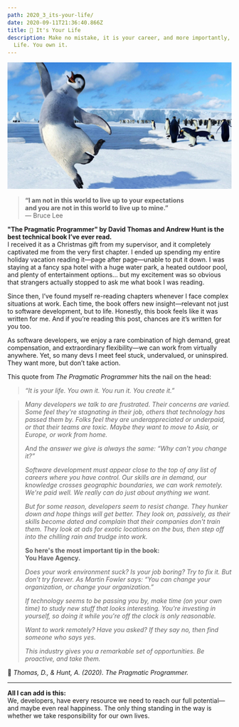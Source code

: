 ```yaml
---
path: 2020_3_its-your-life/
date: 2020-09-11T21:36:40.866Z
title: 🧭 It's Your Life
description: Make no mistake, it is your career, and more importantly, It's Your
  Life. You own it.
---
```

![](../assets/happy.jpg)

> **“I am not in this world to live up to your expectations  
> and you are not in this world to live up to mine.”**  
> — Bruce Lee

**"The Pragmatic Programmer" by David Thomas and Andrew Hunt is the best technical book I’ve ever read.**  
I received it as a Christmas gift from my supervisor, and it completely captivated me from the very first chapter. I ended up spending my entire holiday vacation reading it—page after page—unable to put it down. I was staying at a fancy spa hotel with a huge water park, a heated outdoor pool, and plenty of entertainment options... but my excitement was so obvious that strangers actually stopped to ask me what book I was reading.

Since then, I’ve found myself re-reading chapters whenever I face complex situations at work. Each time, the book offers new insight—relevant not just to software development, but to life. Honestly, this book feels like it was written for me. And if you’re reading this post, chances are it’s written for you too.

As software developers, we enjoy a rare combination of high demand, great compensation, and extraordinary flexibility—we can work from virtually anywhere. Yet, so many devs I meet feel stuck, undervalued, or uninspired. They want more, but don’t take action.

This quote from *The Pragmatic Programmer* hits the nail on the head:

> _“It is your life. You own it. You run it. You create it.”_

> *Many developers we talk to are frustrated. Their concerns are varied. Some feel they're stagnating in their job, others that technology has passed them by. Folks feel they are underappreciated or underpaid, or that their teams are toxic. Maybe they want to move to Asia, or Europe, or work from home.*
>
> *And the answer we give is always the same: “Why can't you change it?”*
>
> *Software development must appear close to the top of any list of careers where you have control. Our skills are in demand, our knowledge crosses geographic boundaries, we can work remotely. We're paid well. We really can do just about anything we want.*
>
> *But for some reason, developers seem to resist change. They hunker down and hope things will get better. They look on, passively, as their skills become dated and complain that their companies don't train them. They look at ads for exotic locations on the bus, then step off into the chilling rain and trudge into work.*
>
> **So here's the most important tip in the book:**  
> **You Have Agency.**
>
> *Does your work environment suck? Is your job boring? Try to fix it. But don’t try forever. As Martin Fowler says: “You can change your organization, or change your organization.”*
>
> *If technology seems to be passing you by, make time (on your own time) to study new stuff that looks interesting. You're investing in yourself, so doing it while you're off the clock is only reasonable.*
>
> *Want to work remotely? Have you asked? If they say no, then find someone who says yes.*
>
> *This industry gives you a remarkable set of opportunities. Be proactive, and take them.*

📖 *Thomas, D., & Hunt, A. (2020). The Pragmatic Programmer.*

---

**All I can add is this:**  
We, developers, have every resource we need to reach our full potential—and maybe even real happiness. The only thing standing in the way is whether we take responsibility for our own lives.



